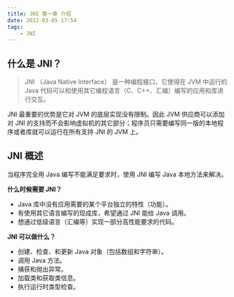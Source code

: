 ```yaml
---
title: JNI 第一章 介绍
date: 2022-03-05 17:54
tags:
    - JNI
---
```


## 什么是 JNI？

> JNI （Java Native Interface） 是一种编程接口，它使得在 JVM 中运行的 Java 代码可以和使用其它编程语言（C、C++、汇编）编写的应用和库进行交互。

JNI 最重要的优势是它对 JVM 的底层实现没有限制。因此 JVM 供应商可以添加对 JNI 的支持而不会影响虚拟机的其它部分；程序员只需要编写同一版的本地程序或者库就可以运行在所有支持 JNI 的 JVM 上。

## JNI 概述

当程序完全用 Java 编写不能满足要求时，使用 JNI 编写 Java 本地方法来解决。

**什么时候需要 JNI？**

- Java 库中没有应用需要的某个平台独立的特性（功能）。
- 有使用其它语言编写的现成库，希望通过 JNI 能给 Java 调用。
- 想通过低级语言（汇编等）实现一部分高性能要求的代码。

**JNI 可以做什么？**

- 创建、检查、和更新 Java 对象（包括数组和字符串）。
- 调用 Java 方法。
- 捕获和抛出异常。
- 加载类和获取类信息。
- 执行运行时类型检查。